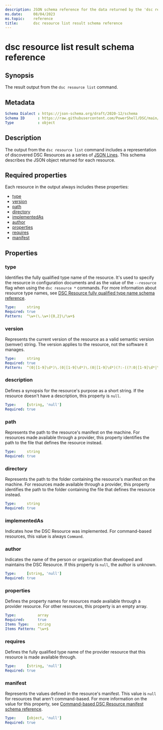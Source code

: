 ```yaml
---
description: JSON schema reference for the data returned by the 'dsc resource list' command.
ms.date:     08/04/2023
ms.topic:    reference
title:       dsc resource list result schema reference
---
```


# dsc resource list result schema reference

## Synopsis

The result output from the `dsc resource list` command.

## Metadata

```yaml
Schema Dialect : https://json-schema.org/draft/2020-12/schema
Schema ID      : https://raw.githubusercontent.com/PowerShell/DSC/main/schemas/2023/08/outputs/resource/list.json
Type           : object
```

## Description

The output from the `dsc resource list` command includes a representation of discovered DSC
Resources as a series of [JSON Lines][01]. This schema describes the JSON object returned for each
resource.

## Required properties

Each resource in the output always includes these properties:

- [type](#type)
- [version](#version)
- [path](#path)
- [directory](#directory)
- [implementedAs](#implementedas)
- [author](#author)
- [properties](#properties)
- [requires](#requires)
- [manifest](#manifest)

## Properties

### type

Identifies the fully qualified type name of the resource. It's used to specify the resource in
configuration documents and as the value of the `--resource` flag when using the `dsc resource *`
commands. For more information about resource type names, see
[DSC Resource fully qualified type name schema reference][02].

```yaml
Type:     string
Required: true
Pattern:  ^\w+(\.\w+){0,2}\/\w+$
```

### version

Represents the current version of the resource as a valid semantic version (semver) string. The
version applies to the resource, not the software it manages.

```yaml
Type:     string
Required: true
Pattern:  ^(0|[1-9]\d*)\.(0|[1-9]\d*)\.(0|[1-9]\d*)(?:-((?:0|[1-9]\d*|\d*[a-zA-Z-][0-9a-zA-Z-]*)(?:\.(?:0|[1-9]\d*|\d*[a-zA-Z-][0-9a-zA-Z-]*))*))?(?:\+([0-9a-zA-Z-]+(?:\.[0-9a-zA-Z-]+)*))?$
```

### description

Defines a synopsis for the resource's purpose as a short string. If the resource doesn't have a
description, this property is `null`.

```yaml
Type:     [string, 'null']
Required: true
```

### path

Represents the path to the resource's manifest on the machine. For resources made available through
a provider, this property identifies the path to the file that defines the resource instead.

```yaml
Type:     string
Required: true
```

### directory

Represents the path to the folder containing the resource's manifest on the machine. For resources
made available through a provider, this property identifies the path to the folder containing the
file that defines the resource instead.

```yaml
Type:     string
Required: true
```

### implementedAs

Indicates how the DSC Resource was implemented. For command-based resources, this value is always
`Command`.

<!--
    Resources currently return this a null except for the test resources. Not
    sure how to document this.
-->

### author

Indicates the name of the person or organization that developed and maintains the DSC Resource. If
this property is `null`, the author is unknown.

<!--
    Resources currently return this a null except for the test resources. Is
    this only for provider resources, or something else?
-->

```yaml
Type:     [string, 'null']
Required: true
```

### properties

Defines the property names for resources made available through a provider resource. For other
resources, this property is an empty array.

<!--
    Resources currently return this a null except for the test resources.
    Should this value be populated for all resources made available through a
    provider?
-->

```yaml
Type:          array
Required:      true
Items Type:    string
Items Pattern: ^\w+$
```

### requires

Defines the fully qualified type name of the provider resource that this resource is made available
through.

```yaml
Type:     [string, 'null']
Required: true
```

### manifest

Represents the values defined in the resource's manifest. This value is `null` for resources that
aren't command-based. For more information on the value for this property, see
[Command-based DSC Resource manifest schema reference][03].

```yaml
Type:     [object, 'null']
Required: true
```

[01]: https://jsonlines.org/
[02]: ../../definitions/resourceType.md
[03]: ../../resource/manifest/root.md
